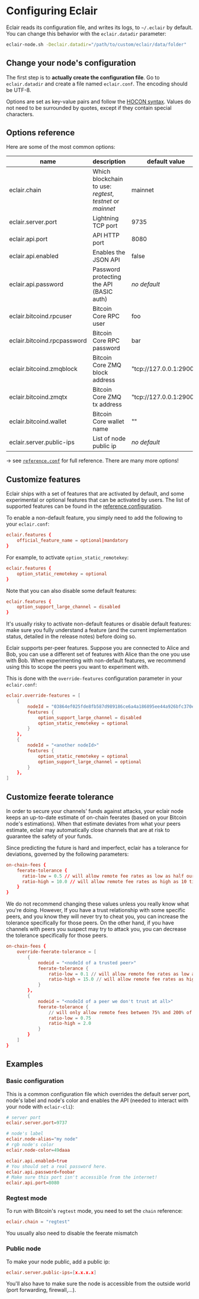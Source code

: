 # Configuring Eclair

Eclair reads its configuration file, and writes its logs, to `~/.eclair` by default.
You can change this behavior with the `eclair.datadir` parameter:

```sh
eclair-node.sh -Declair.datadir="/path/to/custom/eclair/data/folder"
```

## Change your node's configuration

The first step is to **actually create the configuration file**.
Go to `eclair.datadir` and create a file named `eclair.conf`.
The encoding should be UTF-8.

Options are set as key-value pairs and follow the [HOCON syntax](https://github.com/lightbend/config/blob/master/HOCON.md).
Values do not need to be surrounded by quotes, except if they contain special characters.

## Options reference

Here are some of the most common options:

name                         | description                                                | default value
-----------------------------|------------------------------------------------------------|--------------
 eclair.chain                | Which blockchain to use: *regtest*, *testnet* or *mainnet* | mainnet
 eclair.server.port          | Lightning TCP port                                         | 9735
 eclair.api.port             | API HTTP port                                              | 8080
 eclair.api.enabled          | Enables the JSON API                                       | false
 eclair.api.password         | Password protecting the API (BASIC auth)                   | _no default_
 eclair.bitcoind.rpcuser     | Bitcoin Core RPC user                                      | foo
 eclair.bitcoind.rpcpassword | Bitcoin Core RPC password                                  | bar
 eclair.bitcoind.zmqblock    | Bitcoin Core ZMQ block address                             | "tcp://127.0.0.1:29000"
 eclair.bitcoind.zmqtx       | Bitcoin Core ZMQ tx address                                | "tcp://127.0.0.1:29000"
 eclair.bitcoind.wallet      | Bitcoin Core wallet name                                   | ""
 eclair.server.public-ips    | List of node public ip                                     | _no default_

&rarr; see [`reference.conf`](https://github.com/ACINQ/eclair/blob/master/eclair-core/src/main/resources/reference.conf) for full reference. There are many more options!

## Customize features

Eclair ships with a set of features that are activated by default, and some experimental or optional features that can be activated by users.
The list of supported features can be found in the [reference configuration](https://github.com/ACINQ/eclair/blob/master/eclair-core/src/main/resources/reference.conf).

To enable a non-default feature, you simply need to add the following to your `eclair.conf`:

```conf
eclair.features {
    official_feature_name = optional|mandatory
}
```

For example, to activate `option_static_remotekey`:

```conf
eclair.features {
    option_static_remotekey = optional
}
```

Note that you can also disable some default features:

```conf
eclair.features {
    option_support_large_channel = disabled
}
```

It's usually risky to activate non-default features or disable default features: make sure you fully understand a feature (and the current implementation status, detailed in the release notes) before doing so.

Eclair supports per-peer features. Suppose you are connected to Alice and Bob, you can use a different set of features with Alice than the one you use with Bob.
When experimenting with non-default features, we recommend using this to scope the peers you want to experiment with.

This is done with the `override-features` configuration parameter in your `eclair.conf`:

```conf
eclair.override-features = [
    {
        nodeId = "03864ef025fde8fb587d989186ce6a4a186895ee44a926bfc370e2c366597a3f8f"
        features {
            option_support_large_channel = disabled
            option_static_remotekey = optional
        }
    },
    {
        nodeId = "<another nodeId>"
        features {
            option_static_remotekey = optional
            option_support_large_channel = optional
        }
    },
]
```

## Customize feerate tolerance

In order to secure your channels' funds against attacks, your eclair node keeps an up-to-date estimate of on-chain feerates (based on your Bitcoin node's estimations).
When that estimate deviates from what your peers estimate, eclair may automatically close channels that are at risk to guarantee the safety of your funds.

Since predicting the future is hard and imperfect, eclair has a tolerance for deviations, governed by the following parameters:

```conf
on-chain-fees {
    feerate-tolerance {
      ratio-low = 0.5 // will allow remote fee rates as low as half our local feerate
      ratio-high = 10.0 // will allow remote fee rates as high as 10 times our local feerate
    }
}
```

We do not recommend changing these values unless you really know what you're doing.
However, If you have a trust relationship with some specific peers, and you know they will never try to cheat you, you can increase the tolerance specifically for those peers.
On the other hand, if you have channels with peers you suspect may try to attack you, you can decrease the tolerance specifically for those peers.

```conf
on-chain-fees {
    override-feerate-tolerance = [
        {
            nodeid = "<nodeId of a trusted peer>"
            feerate-tolerance {
                ratio-low = 0.1 // will allow remote fee rates as low as 10% our local feerate
                ratio-high = 15.0 // will allow remote fee rates as high as 15 times our local feerate
            }
        },
        {
            nodeid = "<nodeId of a peer we don't trust at all>"
            feerate-tolerance {
                // will only allow remote fees between 75% and 200% of our local feerate
                ratio-low = 0.75
                ratio-high = 2.0
            }
        }
    ]
}
```

## Examples

### Basic configuration

This is a common configuration file which overrides the default server port, node's label and node's color and enables the API (needed to interact with your node with `eclair-cli`):

```conf
# server port
eclair.server.port=9737

# node's label
eclair.node-alias="my node"
# rgb node's color
eclair.node-color=49daaa

eclair.api.enabled=true
# You should set a real password here.
eclair.api.password=foobar
# Make sure this port isn't accessible from the internet!
eclair.api.port=8080
```

### Regtest mode

To run with Bitcoin's `regtest` mode, you need to set the `chain` reference:

```conf
eclair.chain = "regtest"
```

You usually also need to disable the feerate mismatch

### Public node

To make your node public, add a public ip:

```conf
eclair.server.public-ips=[x.x.x.x]
```

You'll also have to make sure the node is accessible from the outside world (port forwarding, firewall,...).
